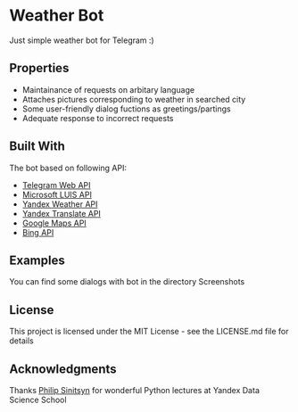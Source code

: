 # Weather Bot

Just simple weather bot for Telegram :)

## Properties

* Maintainance of requests on arbitary language
* Attaches pictures corresponding to weather in searched city
* Some user-friendly dialog fuctions as greetings/partings
* Adequate response to incorrect requests

## Built With

The bot based on following API:
* [Telegram Web API](https://core.telegram.org/bots/api)
* [Microsoft LUIS API](https://westus.dev.cognitive.microsoft.com/docs/services/5890b47c39e2bb17b84a55ff/operations/5890b47c39e2bb052c5b9c2f)
* [Yandex Weather API](https://tech.yandex.com/weather/doc/dg/concepts/about-docpage/)
* [Yandex Translate API](https://tech.yandex.com/translate/doc/dg/concepts/About-docpage/)
* [Google Maps API](https://developers.google.com/maps/documentation/geocoding/intro?hl=en)
* [Bing API](https://azure.microsoft.com/en-us/try/cognitive-services/?api=bing-web-search-api)

## Examples

You can find some dialogs with bot in the directory Screenshots

## License

This project is licensed under the MIT License - see the LICENSE.md file for details

## Acknowledgments

Thanks [Philip Sinitsyn](https://github.com/discobot) for wonderful Python lectures at Yandex Data Science School

